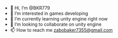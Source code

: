 - 👋 Hi, I’m @BKR779
- 👀 I’m interested in games developing
- 🌱 I’m currently learning unity engine right now
- 💞️ I’m looking to collaborate on unity engine
- 📫 How to reach me zabobaker7355@gmail.com

<!---
BKR779/BKR779 is a ✨ special ✨ repository because its `README.md` (this file) appears on your GitHub profile.
You can click the Preview link to take a look at your changes.
--->
